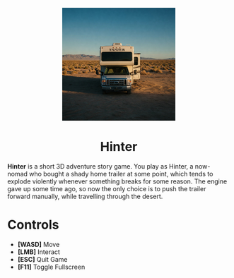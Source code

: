 <p align="center">
  <img width="256" height="256" src="./icon.png">
</p>

<h1 align="center">Hinter</h1>

**Hinter** is a short 3D adventure story game. You play as Hinter, a now-nomad who bought a shady home trailer at some point, which tends to explode violently whenever something breaks for some reason. The engine gave up some time ago, so now the only choice is to push the trailer forward manually, while travelling through the desert.

# Controls
- **[WASD]** Move
- **[LMB]** Interact
- **[ESC]** Quit Game
- **[F11]** Toggle Fullscreen
